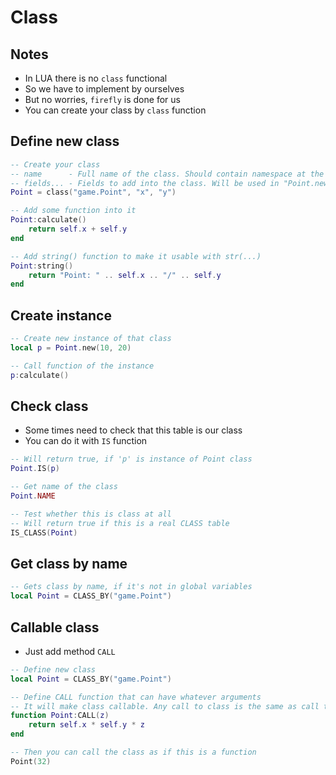# Class

## Notes
* In LUA there is no `class` functional
* So we have to implement by ourselves
* But no worries, `firefly` is done for us
* You can create your class by `class` function

## Define new class
```lua
-- Create your class
-- name      - Full name of the class. Should contain namespace at the beginning to not collide with others
-- fields... - Fields to add into the class. Will be used in "Point.new(x, y)" constructor
Point = class("game.Point", "x", "y")

-- Add some function into it
Point:calculate()
	return self.x + self.y
end

-- Add string() function to make it usable with str(...)
Point:string()
	return "Point: " .. self.x .. "/" .. self.y
end

```




## Create instance
```lua
-- Create new instance of that class
local p = Point.new(10, 20)

-- Call function of the instance
p:calculate()
```




## Check class
* Some times need to check that this table is our class
* You can do it with `IS` function
```lua
-- Will return true, if 'p' is instance of Point class
Point.IS(p)

-- Get name of the class
Point.NAME

-- Test whether this is class at all
-- Will return true if this is a real CLASS table
IS_CLASS(Point)
```


## Get class by name
```lua
-- Gets class by name, if it's not in global variables
local Point = CLASS_BY("game.Point")
```




## Callable class
* Just add method `CALL`
```lua
-- Define new class
local Point = CLASS_BY("game.Point")

-- Define CALL function that can have whatever arguments
-- It will make class callable. Any call to class is the same as call to this function
function Point:CALL(z)
	return self.x * self.y * z
end

-- Then you can call the class as if this is a function
Point(32)
```